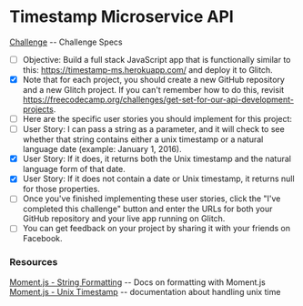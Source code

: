 # Timestamp Microservice API

[Challenge](https://www.freecodecamp.org/challenges/timestamp-microservice) -- Challenge Specs  

- [ ] Objective: Build a full stack JavaScript app that is functionally similar to this: https://timestamp-ms.herokuapp.com/ and deploy it to Glitch.
- [x] Note that for each project, you should create a new GitHub repository and a new Glitch project. If you can't remember how to do this, revisit https://freecodecamp.org/challenges/get-set-for-our-api-development-projects.
- [ ] Here are the specific user stories you should implement for this project:
- [ ] User Story: I can pass a string as a parameter, and it will check to see whether that string contains either a unix timestamp or a natural language date (example: January 1, 2016).
- [x] User Story: If it does, it returns both the Unix timestamp and the natural language form of that date.
- [x] User Story: If it does not contain a date or Unix timestamp, it returns null for those properties.
- [ ] Once you've finished implementing these user stories, click the "I've completed this challenge" button and enter the URLs for both your GitHub repository and your live app running on Glitch.
- [ ] You can get feedback on your project by sharing it with your friends on Facebook.

### Resources
[Moment.js - String Formatting](https://momentjs.com/docs/#/parsing/string-format/) -- Docs on formatting with Moment.js  
[Moment.js - Unix Timestamp](https://momentjs.com/docs/#/parsing/unix-timestamp/) -- documentation about handling unix time
